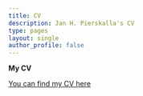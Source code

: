```yaml
---
title: CV
description: Jan H. Pierskalla's CV
type: pages
layout: single
author_profile: false
---
```


__My CV__

[You can find my CV here](../papers/JanCV2024.pdf)

